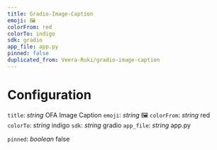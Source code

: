 ```yaml
---
title: Gradio-Image-Caption
emoji: 🖼
colorFrom: red
colorTo: indigo
sdk: gradio
app_file: app.py
pinned: false
duplicated_from: Veera-Ruki/gradio-image-caption
---
```

# Configuration
`title`: _string_
OFA Image Caption
`emoji`: _string_
🖼
`colorFrom`: _string_
red
`colorTo`: _string_
indigo
`sdk`: _string_
gradio
`app_file`: _string_
app.py

`pinned`: _boolean_
false